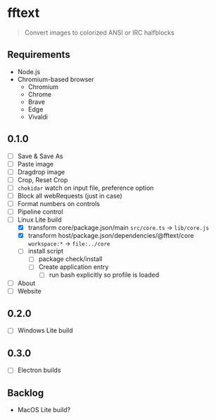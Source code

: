 # fftext

> Convert images to colorized ANSI or IRC halfblocks

## Requirements

- Node.js
- Chromium-based browser
  - Chromium
  - Chrome
  - Brave
  - Edge
  - Vivaldi

## 0.1.0

- [ ] Save & Save As
- [ ] Paste image
- [ ] Dragdrop image
- [ ] Crop, Reset Crop
- [ ] `chokidar` watch on input file, preference option
- [ ] Block all webRequests (just in case)
- [ ] Format numbers on controls
- [ ] Pipeline control
- [ ] Linux Lite build
  - [x] transform core/package.json/main `src/core.ts` -> `lib/core.js`
  - [x] transform host/package.json/dependencies/@fftext/core `workspace:*` -> `file:../core`
  - [ ] install script
    - [ ] package check/install
    - [ ] Create application entry
      - [ ] run bash explicitly so profile is loaded
- [ ] About
- [ ] Website

## 0.2.0

- [ ] Windows Lite build

## 0.3.0

- [ ] Electron builds

## Backlog

- MacOS Lite build?
